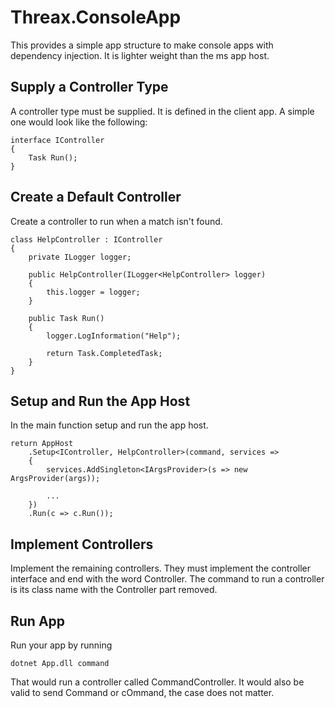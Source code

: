 # Threax.ConsoleApp
This provides a simple app structure to make console apps with dependency injection. It is lighter weight than the ms app host.

## Supply a Controller Type
A controller type must be supplied. It is defined in the client app. A simple one would look like the following:
```
interface IController
{
    Task Run();
}
```

## Create a Default Controller
Create a controller to run when a match isn't found.
```
class HelpController : IController
{
    private ILogger logger;

    public HelpController(ILogger<HelpController> logger)
    {
        this.logger = logger;
    }

    public Task Run()
    {
        logger.LogInformation("Help");

        return Task.CompletedTask;
    }
}
```

## Setup and Run the App Host
In the main function setup and run the app host.
```
return AppHost
    .Setup<IController, HelpController>(command, services =>
    {
        services.AddSingleton<IArgsProvider>(s => new ArgsProvider(args));

        ...
    })
    .Run(c => c.Run());
```

## Implement Controllers
Implement the remaining controllers. They must implement the controller interface and end with the word Controller. The command to run a controller is its class name with the Controller part removed.

## Run App
Run your app by running
```
dotnet App.dll command
```

That would run a controller called CommandController. It would also be valid to send Command or cOmmand, the case does not matter.